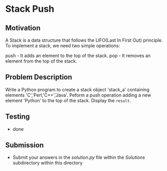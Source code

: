 # Stack Push 

## Motivation
A Stack is a data structure that follows the LIFO(Last In First Out) principle.
To implement a stack, we need two simple operations:

push - It adds an element to the top of the stack.
pop - It removes an element from the top of the stack.


## Problem Description
Write a Python program to create a stack object 'stack_a' containing elements 'C','Perl,'C++','Java'.
Peform a push operation adding a new element 'Python' to the top of the stack. 
Display the `result`.

## Testing
* done

## Submission
* Submit your answers in the *solution.py* file within the *Solutions* subdirectory within this directory
